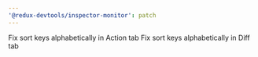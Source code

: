 ```yaml
---
'@redux-devtools/inspector-monitor': patch
---
```


Fix sort keys alphabetically in Action tab
Fix sort keys alphabetically in Diff tab
